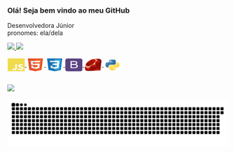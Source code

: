 ### Olá! Seja bem vindo ao meu GitHub

Desenvolvedora Júnior <br>
pronomes: ela/dela

 <div>
  <a href="https://github.com/marcelyf">
  <img height="180em" src="https://github-readme-stats.vercel.app/api?username=marcelyf&show_icons=true&theme=dark&include_all_commits=true&count_private=true"/>
  <img height="180em" src="https://github-readme-stats.vercel.app/api/top-langs/?username=marcelyf&layout=compact&langs_count=7&theme=dark"/>
</div>
  
  <div style="display: inline_block"><br>
  <img align="center" alt="cely-Js" height="30" width="40" src="https://raw.githubusercontent.com/devicons/devicon/master/icons/javascript/javascript-plain.svg">
   <img align="center" alt="cely-HTML" height="30" width="40" src="https://raw.githubusercontent.com/devicons/devicon/master/icons/html5/html5-original.svg">
  <img align="center" alt="cely-CSS" height="30" width="40" src="https://raw.githubusercontent.com/devicons/devicon/master/icons/css3/css3-original.svg">
  <img align="center" alt="cely-bootstrap" height="30" width="40" src="https://raw.githubusercontent.com/devicons/devicon/9f4f5cdb393299a81125eb5127929ea7bfe42889/icons/bootstrap/bootstrap-plain.svg">
   <img align="center" alt="cely-ruby" height="30" width="40" src="https://raw.githubusercontent.com/devicons/devicon/9f4f5cdb393299a81125eb5127929ea7bfe42889/icons/ruby/ruby-original.svg">
  <img align="center" alt="cely-Python" height="30" width="40" src="https://raw.githubusercontent.com/devicons/devicon/master/icons/python/python-original.svg">
</div>
  
  ##
  
  <div>
     <a href="www.linkedin.com/in/marcely-francisco" target="_blank"><img src="https://img.shields.io/badge/-LinkedIn-%230077B5?style=for-the-badge&logo=linkedin&logoColor=white" target="_blank"></a> 
   
   ![Snake animation](https://github.com/marcelyf/marcelyf/blob/output/github-contribution-grid-snake.svg)
  </div>
  
 
